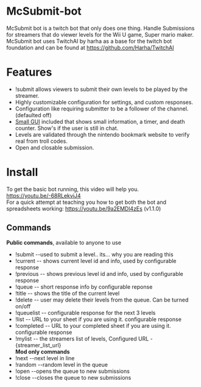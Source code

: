 # McSubmit-bot
McSubmit bot is a twitch bot that only does one thing. Handle Submissions for streamers that do viewer levels for the Wii U game, Super mario maker.  
McSubmit bot uses TwitchAI by harha as a base for the twitch bot foundation and can be found at https://github.com/Harha/TwitchAI

# Features
* !submit allows viewers to submit their own levels to be played by the streamer.
* Highly customizable configuration for settings, and custom responses.
* Configuration like requiring submitter to be a follower of the channel. (defaulted off)
* [Small GUI](http://puu.sh/mgspI/bc38f8b481.png) included that shows small information, a timer, and death counter. Show's if the user is still in chat.
* Levels are validated through the nintendo bookmark website to verify real from troll codes.
* Open and closable submission.


# Install
To get the basic bot running, this video will help you. https://youtu.be/-68RLekviJ4  
For a quick attempt at teaching you how to get both the bot and spreadsheets working: https://youtu.be/9a2EMDl4zEs (v1.1.0)

## Commands

**Public commands**, available to anyone to use  
* !submit --used to submit a level.. its... why you are reading this  
* !current -- shows current level id and info, used by configurable response  
* !previous -- shows previous level id and info, used by configurable response  
* !queue -- short response info by configurable reponse  
* !title -- shows the title of the current level  
* !delete -- user may delete their levels from the queue. Can be turned on/off  
* !queuelist -- configurable response for the next 3 levels  
* !list -- URL to your sheet if you are using it. configurable response  
* !completed -- URL to your completed sheet if you are using it. configurable response  
* !mylist -- the streamers list of levels, Configured URL - {streamer_list_url}  
**Mod only commands**  
* !next --next level in line
* !random --random level in the queue
* !open --opens the queue to new submissions
* !close --closes the queue to new submissions
